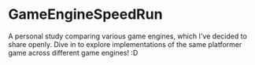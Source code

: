 # GameEngineSpeedRun
A personal study comparing various game engines, which I've decided to share openly. Dive in to explore implementations of the same platformer game across different game engines! :D
